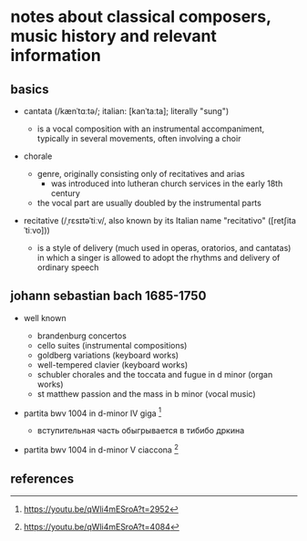 # notes about classical composers, music history and relevant information

## basics

- cantata (/kænˈtɑːtə/; italian: [kanˈtaːta]; literally "sung")
  - is a vocal composition with an instrumental accompaniment, typically in several movements, often involving a choir

- chorale
  - genre, originally consisting only of recitatives and arias
    - was introduced into lutheran church services in the early 18th century
  - the vocal part are usually doubled by the instrumental parts

- recitative (/ˌrɛsɪtəˈtiːv/, also known by its Italian name "recitativo" ([retʃitaˈtiːvo])) 
  - is a style of delivery (much used in operas, oratorios, and cantatas) in which a singer is allowed to adopt the rhythms and delivery of ordinary speech


## johann sebastian bach 1685-1750

- well known
  - brandenburg concertos
  - cello suites (instrumental compositions)
  - goldberg variations (keyboard works) 
  - well-tempered clavier (keyboard works)
  - schubler chorales and the toccata and fugue in d minor (organ works)
  - st matthew passion and the mass in b minor (vocal music)

- partita bwv 1004 in d-minor IV giga [^1]
  - вступительная часть обыгрывается в тибибо дркина
- partita bwv 1004 in d-minor V ciaccona [^2]


## references

[^1]: https://youtu.be/qWli4mESroA?t=2952
[^2]: https://youtu.be/qWli4mESroA?t=4084